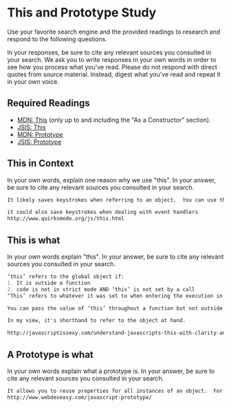 # This and Prototype Study

Use your favorite search engine and the provided readings to research and
respond to the following questions.

In your responses, be sure to cite any relevant sources you consulted in your
search. We ask you to write responses in your own words in order to see how you
process what you've read. Please do not respond with direct quotes from source
material. Instead, digest what you've read and repeat it in your own voice.

## Required Readings

-   [MDN: This](https://developer.mozilla.org/en-US/docs/Web/JavaScript/Reference/Operators/this)
(only up to and including the "As a Constructor" section).
-   [JSIS: This](http://javascriptissexy.com/understand-javascripts-this-with-clarity-and-master-it/)
-   [MDN: Prototype](https://developer.mozilla.org/en-US/docs/Learn/JavaScript/Objects/Object_prototypes)
-   [JSIS: Prototype](http://javascriptissexy.com/javascript-prototype-in-plain-detailed-language/)

## This in Context

In your own words, explain one reason why we use "this". In your answer, be
sure to cite any relevant sources you consulted in your search.

```md
It likely saves keystrokes when referring to an object.  You can use this.cat instead of animal.cat. It can also help avoid a bug if your object is found globally; this will only apply to the object which is in context (the subject) http://javascriptissexy.com/understand-javascripts-this-with-clarity-and-master-it/

it could also save keystrokes when dealing with event handlers
http://www.quirksmode.org/js/this.html


```

## This is what

In your own words explain "this".  In your answer, be
sure to cite any relevant sources you consulted in your search.

```md
‘this’ refers to the global object if:
1. It is outside a function
2. code is not in strict mode AND ‘this’ is not set by a call
‘This’ refers to whatever it was set to when entering the execution in a function

You can pass the value of ‘this’ throughout a function but not outside of a function.

In my view, it's shorthand to refer to the object at hand.

http://javascriptissexy.com/understand-javascripts-this-with-clarity-and-master-it/

```

## A Prototype is what

In your own words explain what a prototype is.  In your answer, be
sure to cite any relevant sources you consulted in your search.

```md
It allows you to reuse properties for all instances of an object.  For instance, you could apply the same shoe.prototype.female property to all instances of an object created to represent women's shoes.
http://www.webdeveasy.com/javascript-prototype/
```
